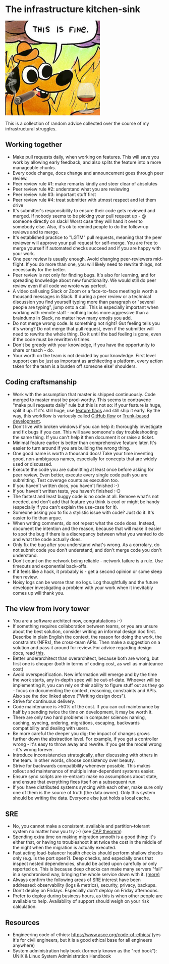 # The infrastructure kitchen-sink

![This is fine cognac and cigar](logo.png)

This is a collection of random advice collected over the course of my infrastructural struggles.

## Working together

* Make pull requests daily, when working on features. This will save you work by allowing early feedback, and also splits the feature into a more manageable chunks.
* Every code change, docs change and announcement goes through peer review.
* Peer review rule #1: make remarks kindly and steer clear of absolutes
* Peer review rule #2: understand what you are reviewing
* Peer review rule #3: important stuff first
* Peer review rule #4: treat submitter with utmost respect and let them drive
* It's submitter's responsibility to ensure their code gets reviewed and merged. If nobody seems to be picking your pull request up - @ someone directly on slack! Worst case they will hand it over to somebody else. Also, it's ok to remind people to do the follow-up reviews and to merge.
* It's established practice to "LGTM" pull requests, meaning that the peer reviewer will approve your pull request for self-merge. You are free to merge yourself if automated checks succeed and if you are happy with your work.
* One peer review is usually enough. Avoid changing peer-reviewers mid-flight. If you do more than one, you will likely need to rewrite things, not necessarily for the better.
* Peer review is not only for finding bugs. It's also for learning, and for spreading knowledge about new functionality. We would still do peer review even if all code we wrote was perfect.
* A video call using Slack or Zoom or a face-to-face meeting is worth a thousand messages in Slack. If during a peer review or a technical discussion you find yourself typing more than paragraph or "several people are typing", jump onto a call. This is especially important when working with remote staff - nothing looks more aggressive than a braindump in Slack, no matter how many emojis you add.
* Do not merge wrong code. Is something not right? Gut feeling tells you it's wrong? Do not merge that pull request, even if the submitter will need to rewrite the whole thing. Do it until the bad feeling is gone, even if the code must be rewritten 6 times.
* Don't be greedy with your knowledge, if you have the opportunity to share or teach - do.
* Your worth on the team is not decided by your knowledge. First level support can be just as important as architecting a platform, every action taken for the team is a burden off someone else' shoulders.

## Coding craftsmanship

* Work with the assumption that master is shipped continuously. Code merged to master must be prod-worthy. This seems to contravene "make pull requests daily" rule but this is not so: if your feature is huge, split it up. If it's still huge, use [feature flags](https://trunkbaseddevelopment.com/feature-flags/) and still ship it early. By the way, this workflow is variously called [GitHub flow](https://guides.github.com/introduction/flow/) or [Trunk-based development](https://trunkbaseddevelopment.com/).
* Don't live with broken windows if you can help it: thoroughly investigate and fix bugs if you can. This will save someone's day troubleshooting the same thing. If you can't help it then document it or raise a ticket.
* Minimal feature earlier is better than comprehensive feature later. It's easier to turn around if you are building the wrong thing.
* One good name is worth a thousand docs! Take your time inventing good, non-ambiguous names, especially for concepts that are widely used or discussed.
* Execute the code you are submitting at least once before asking for peer review. Even better, execute every single code path you are submitting. Test coverage counts as execution too.
* If you haven't written docs, you haven't finished :-)
* If you haven't written tests, you haven't finished :-D
* The fastest and least buggy code is no code at all. Remove what's not needed, and don't add that feature you think is cool or might be handy (especially if you can't explain the use-case for it).
* Someone asking you to fix a stylistic issue with code? Just do it. It's easier to fix than argue.
* When writing comments, do not repeat what the code does. Instead, document the intention and the reason, because that will make it easier to spot the bug if there is a discrepancy between what you wanted to do and what the code actually does.
* Only fix the bug after you understand what's wrong. As a corrolary, do not submit code you don't understand, and don't merge code you don't understand.
* Don't count on the network being reliable - network failure is a rule. Use timeouts and exponential back-offs.
* If it feels like a hack, it probably is - get a second opinion or some sleep then review.
* Noisy logs can be worse than no logs. Log thoughtfully and the future developer investigating a problem with your work when it inevitably comes up will thank you.

## The view from ivory tower

* You are a software architect now, congratulations :-)
* If something requires collaboration between teams, or you are unsure about the best solution, consider writing an informal design doc first. Describe in plain English the context, the reason for doing the work, the constraints (NFRs), the cross-team APIs. Then make a suggestion on a solution and pass it around for review. For advice regarding design docs, read [this](https://www.industrialempathy.com/posts/design-docs-at-google/).
* Better underarchitect than overarchitect, because both are wrong, but first one is cheaper (both in terms of coding cost, as well as mainteance cost)
* Avoid overspecification. New information will emerge and by the time the work starts, any in-depth spec will be out-of-date. Whoever will be implementing it, you can rely on their ability to figure stuff out as they go - focus on documenting the context, reasoning, constraints and APIs. Also see the doc linked above ("Writing design docs").
* Strive for continuous delivery.
* Code maintenance is >50% of the cost. If you can cut maintenance by half by spending twice the time on development, it may be worth it.
* There are only two hard problems in computer science: naming, caching, syncing, ordering, migrations, escaping, backwards compatibility and dealing with users.
* Be more careful the deeper you dig; the impact of changes grows further down the abstraction level. For example, if you get a controller wrong - it's easy to throw away and rewrite. If you get the model wrong - it's wrong forever.
* Introduce inconsistencies strategically, after discussing with others in the team. In other words, choose consistency over beauty.
* Strive for backwards compatibility whenever possible. This makes rollout and maintenance of multiple inter-dependent systems easier.
* Ensure sync scripts are re-entrant: make no assumptions about state, and ensure that everything fixes itself on a subsequent run.
* If you have distributed systems syncing with each other, make sure only one of them is the source of truth (the data owner). Only this system should be writing the data. Everyone else just holds a local cache.

## SRE

* No, you cannot make a consistent, available and partition-tolerant system no matter how you try :-) (see [CAP theorem](https://en.wikipedia.org/wiki/CAP_theorem))
* Spending extra time on making migration smooth is a good thing: it's either that, or having to troubleshoot it at twice the cost in the middle of the night when the migration is actually executed.
* Fast acting load-balancer health checks should perform shallow checks only (e.g. is the port open?). Deep checks, and especially ones that inspect nested dependencies, should be acted upon carefully or only reported on. This is because deep checks can make many servers "fail" in a synchronised way, bringing the whole service down with it. [(more)](https://aws.amazon.com/builders-library/implementing-health-checks/)
* Always confirm the following areas of SRE interest have been addressed: observability (logs & metrics), security, privacy, backups.
* Don't deploy on Fridays. Especially don't deploy on Friday afternoons.
* Prefer to deploy during business hours, as this is when other people are available to help. Availability of support should weigh on your risk calculation.

## Resources

* Engineering code of ethics: https://www.asce.org/code-of-ethics/ (yes it's for civil engineers, but it is a good ethical base for all engineers anywhere)
* System administration holy book (formerly known as the "red book"): UNIX & Linux System Administration Handbook

